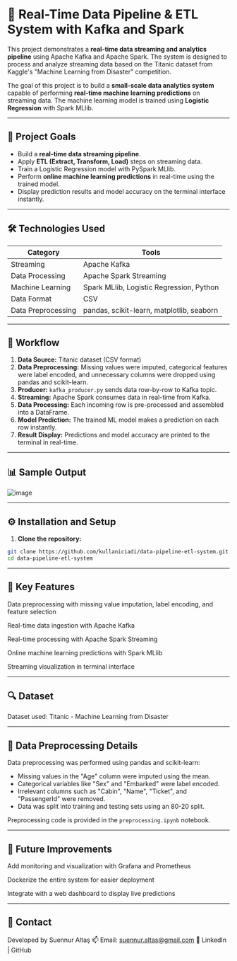 # 🚀 Real-Time Data Pipeline & ETL System with Kafka and Spark

This project demonstrates a **real-time data streaming and analytics pipeline** using Apache Kafka and Apache Spark. The system is designed to process and analyze streaming data based on the Titanic dataset from Kaggle's "Machine Learning from Disaster" competition.

The goal of this project is to build a **small-scale data analytics system** capable of performing **real-time machine learning predictions** on streaming data. The machine learning model is trained using **Logistic Regression** with Spark MLlib.

---

## 🎯 Project Goals
- Build a **real-time data streaming pipeline**.
- Apply **ETL (Extract, Transform, Load)** steps on streaming data.
- Train a Logistic Regression model with PySpark MLlib.
- Perform **online machine learning predictions** in real-time using the trained model.
- Display prediction results and model accuracy on the terminal interface instantly.

---

## 🛠️ Technologies Used

| Category            | Tools                  |
|---------------------|------------------------|
| Streaming           | Apache Kafka           |
| Data Processing     | Apache Spark Streaming |
| Machine Learning    | Spark MLlib, Logistic Regression, Python |
| Data Format         | CSV                    |
| Data Preprocessing  | pandas, scikit-learn, matplotlib, seaborn |

---

## 🔄 Workflow

1. **Data Source:** Titanic dataset (CSV format)
2. **Data Preprocessing:** Missing values were imputed, categorical features were label encoded, and unnecessary columns were dropped using pandas and scikit-learn.
3. **Producer:** `kafka_producer.py` sends data row-by-row to Kafka topic.
4. **Streaming:** Apache Spark consumes data in real-time from Kafka.
5. **Data Processing:** Each incoming row is pre-processed and assembled into a DataFrame.
6. **Model Prediction:** The trained ML model makes a prediction on each row instantly.
7. **Result Display:** Predictions and model accuracy are printed to the terminal in real-time.

---

## 📊 Sample Output

![image](https://github.com/user-attachments/assets/66d53bec-4522-40dd-9a86-95c33b638d40)

---

## ⚙️ Installation and Setup

1. **Clone the repository:**
```bash
git clone https://github.com/kullaniciadi/data-pipeline-etl-system.git
cd data-pipeline-etl-system
```

---

## 🎯 Key Features
 Data preprocessing with missing value imputation, label encoding, and feature selection

Real-time data ingestion with Apache Kafka

Real-time processing with Apache Spark Streaming

Online machine learning predictions with Spark MLlib

Streaming visualization in terminal interface

---

## 🔍 Dataset
Dataset used: Titanic - Machine Learning from Disaster

---

## 🧹 Data Preprocessing Details

Data preprocessing was performed using pandas and scikit-learn:
- Missing values in the "Age" column were imputed using the mean.
- Categorical variables like "Sex" and "Embarked" were label encoded.
- Irrelevant columns such as "Cabin", "Name", "Ticket", and "PassengerId" were removed.
- Data was split into training and testing sets using an 80-20 split.

Preprocessing code is provided in the `preprocessing.ipynb` notebook.

---

## 🚀 Future Improvements

Add monitoring and visualization with Grafana and Prometheus

Dockerize the entire system for easier deployment

Integrate with a web dashboard to display live predictions

---

## 🤝 Contact
Developed by Suennur Altaş
📫 Email: suennur.altas@gmail.com
🔗 LinkedIn | GitHub
